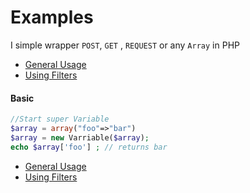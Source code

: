 Examples
=============

I simple wrapper `POST`, `GET` , `REQUEST` or any `Array` in PHP

- [General Usage](USAGE_GENERAL.md)
- [Using Filters](USAGE_FILTER.md)
	
#### Basic
	
```PHP
//Start super Variable
$array = array("foo"=>"bar")
$array = new Varriable($array);
echo $array['foo'] ; // returns bar

````

- [General Usage](USAGE_GENERAL.md)
- [Using Filters](USAGE_FILTER.md)